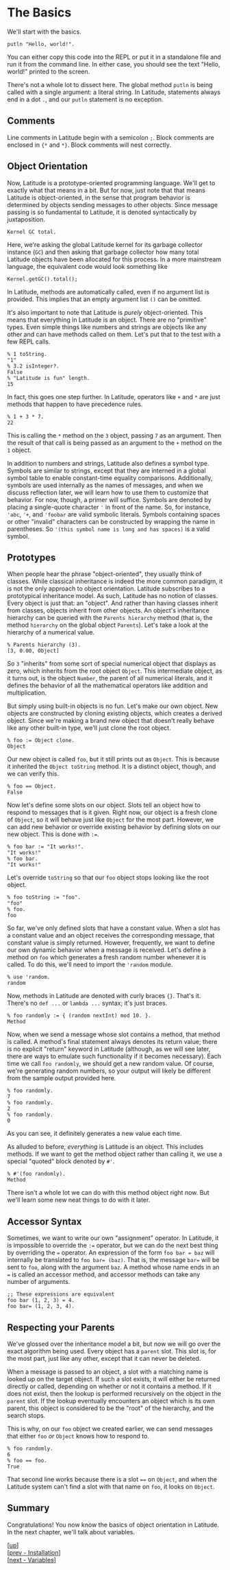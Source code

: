 
# The Basics

We'll start with the basics.

    putln "Hello, world!".

You can either copy this code into the REPL or put it in a standalone
file and run it from the command line. In either case, you should see
the text "Hello, world!" printed to the screen.

There's not a whole lot to dissect here. The global method `putln` is
being called with a single argument: a literal string. In Latitude,
statements always end in a dot `.`, and our `putln` statement is no
exception.

## Comments

Line comments in Latitude begin with a semicolon `;`. Block comments
are enclosed in `{*` and `*}`. Block comments will nest correctly.

## Object Orientation

Now, Latitude is a prototype-oriented programming language. We'll get
to exactly what that means in a bit. But for now, just note that that
means Latitude is object-oriented, in the sense that program behavior
is determined by objects sending messages to other objects. Since
message passing is so fundamental to Latitude, it is denoted
syntactically by juxtaposition.

    Kernel GC total.

Here, we're asking the global Latitude kernel for its garbage
collector instance (`GC`) and then asking that garbage collector how
many total Latitude objects have been allocated for this process. In a
more mainstream language, the equivalent code would look something
like

    Kernel.getGC().total();

In Latitude, methods are automatically called, even if no argument
list is provided. This implies that an empty argument list `()` can be
omitted.

It's also important to note that Latitude is *purely* object-oriented.
This means that everything in Latitude is an object. There are no
"primitive" types. Even simple things like numbers and strings are
objects like any other and can have methods called on them. Let's put
that to the test with a few REPL calls.

    % 1 toString.
    "1"
    % 3.2 isInteger?.
    False
    % "Latitude is fun" length.
    15

In fact, this goes one step further. In Latitude, operators like `+`
and `*` are just methods that happen to have precedence rules.

    % 1 + 3 * 7.
    22

This is calling the `*` method on the `3` object, passing `7` as an
argument. Then the result of that call is being passed as an argument
to the `+` method on the `1` object.

In addition to numbers and strings, Latitude also defines a symbol
type. Symbols are similar to strings, except that they are interned in
a global symbol table to enable constant-time equality comparisons.
Additionally, symbols are used internally as the names of messages,
and when we discuss reflection later, we will learn how to use them to
customize that behavior. For now, though, a primer will suffice.
Symbols are denoted by placing a single-quote character `'` in front
of the name. So, for instance, `'abc`, `'+`, and `'foobar` are valid
symbolic literals. Symbols containing spaces or other "invalid"
characters can be constructed by wrapping the name in parentheses. So
`'(this symbol name is long and has spaces)` is a valid symbol.

## Prototypes

When people hear the phrase "object-oriented", they usually think of
classes. While classical inheritance is indeed the more common
paradigm, it is not the only approach to object orientation. Latitude
subscribes to a prototypical inheritance model. As such, Latitude has
no notion of classes. Every object is just that: an "object". And
rather than having classes inherit from classes, objects inherit from
other objects. An object's inheritance hierarchy can be queried with
the `Parents hierarchy` method (that is, the method `hierarchy` on the
global object `Parents`). Let's take a look at the hierarchy of a
numerical value.

    % Parents hierarchy (3).
    [3, 0.00, Object]

So `3` "inherits" from some sort of special numerical object that
displays as zero, which inherits from the root object `Object`. This
intermediate object, as it turns out, is the object `Number`, the
parent of all numerical literals, and it defines the behavior of all
the mathematical operators like addition and multiplication.

But simply using built-in objects is no fun. Let's make our own
object. New objects are constructed by cloning existing objects, which
creates a derived object. Since we're making a brand new object that
doesn't really behave like any other built-in type, we'll just clone
the root object.

    % foo := Object clone.
    Object

Our new object is called `foo`, but it still prints out as `Object`.
This is because it inherited the `Object toString` method. It is a
distinct object, though, and we can verify this.

    % foo == Object.
    False

Now let's define some slots on our object. Slots tell an object how to
respond to messages that is it given. Right now, our object is a fresh
clone of `Object`, so it will behave just like `Object` for the most
part. However, we can add new behavior or override existing behavior
by defining slots on our new object. This is done with `:=`.

    % foo bar := "It works!".
    "It works!"
    % foo bar.
    "It works!"

Let's override `toString` so that our `foo` object stops looking like
the root object.

    % foo toString := "foo".
    "foo"
    % foo.
    foo

So far, we've only defined slots that have a constant value. When a
slot has a constant value and an object receives the corresponding
message, that constant value is simply returned. However, frequently,
we want to define our own dynamic behavior when a message is received.
Let's define a method on `foo` which generates a fresh random number
whenever it is called. To do this, we'll need to import the `'random`
module.

    % use 'random.
    random

Now, methods in Latitude are denoted with curly braces `{}`. That's
it. There's no `def ...` or `lambda ...` syntax; it's just braces.

    % foo randomly := { (random nextInt) mod 10. }.
    Method

Now, when we send a message whose slot contains a method, that method
is called. A method's final statement always denotes its return value;
there is no explicit "return" keyword in Latitude (although, as we
will see later, there are ways to emulate such functionality if it
becomes necessary). Each time we call `foo randomly`, we should get a
new random value. Of course, we're generating random numbers, so your
output will likely be different from the sample output provided here.

    % foo randomly.
    7
    % foo randomly.
    2
    % foo randomly.
    0

As you can see, it definitely generates a new value each time.

As alluded to before, *everything* is Latitude is an object. This
includes methods. If we want to get the method object rather than
calling it, we use a special "quoted" block denoted by `#'`.

    % #'(foo randomly).
    Method

There isn't a whole lot we can do with this method object right now.
But we'll learn some new neat things to do with it later.

## Accessor Syntax

Sometimes, we want to write our own "assignment" operator. In
Latitude, it is impossible to override the `:=` operator, but we can
do the next best thing by overriding the `=` operator. An expression
of the form `foo bar = baz` will internally be translated to `foo bar=
(baz)`. That is, the message `bar=` will be sent to `foo`, along with
the argument `baz`. A method whose name ends in an `=` is called an
accessor method, and accessor methods can take any number of
arguments.

    ;; These expressions are equivalent
    foo bar (1, 2, 3) = 4.
    foo bar= (1, 2, 3, 4).

## Respecting your Parents

We've glossed over the inheritance model a bit, but now we will go
over the exact algorithm being used. Every object has a `parent` slot.
This slot is, for the most part, just like any other, except that it
can never be deleted.

When a message is passed to an object, a slot with a matching name is
looked up on the target object. If such a slot exists, it will either
be returned directly or called, depending on whether or not it
contains a method. If it does not exist, then the lookup is performed
recursively on the object in the `parent` slot. If the lookup
eventually encounters an object which is its own parent, this object
is considered to be the "root" of the hierarchy, and the search stops.

This is why, on our `foo` object we created earlier, we can send
messages that either `foo` *or* `Object` knows how to respond to.

    % foo randomly.
    6
    % foo == foo.
    True

That second line works because there is a slot `==` on `Object`, and
when the Latitude system can't find a slot with that name on `foo`, it
looks on `Object`.

## Summary

Congratulations! You now know the basics of object orientation in
Latitude. In the next chapter, we'll talk about variables.

[[up](.)]
<br/>[[prev - Installation](installing.md)]
<br/>[[next - Variables](vars.md)]
